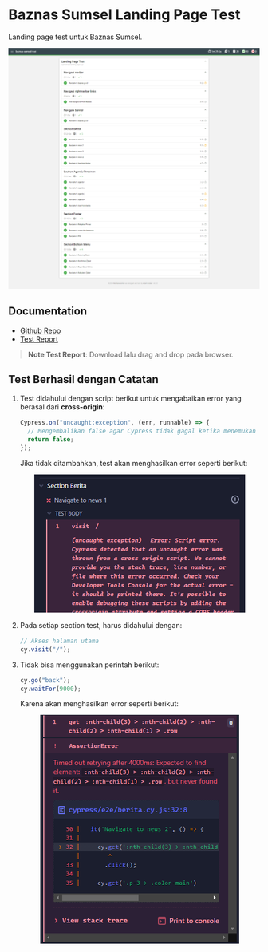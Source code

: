 # Baznas Sumsel Landing Page Test

Landing page test untuk Baznas Sumsel.

<p align="center">
  <img src="https://raw.githubusercontent.com/rezkyrevansyah/baznas-sumsel-test/main/cypress/assets/reportSuccess.png" alt="Test Success">
</p>

## Documentation

- [Github Repo](https://github.com/rezkyrevansyah/baznas-sumsel-test)
- [Test Report](https://drive.google.com/file/d/1WWsAkfpyQtExwi3JiblBqp4hRg4JBTA3/view?usp=sharing)

> **Note Test Report**: Download lalu drag and drop pada browser.

## Test Berhasil dengan Catatan

1. Test didahului dengan script berikut untuk mengabaikan error yang berasal dari **cross-origin**:

   ```javascript
   Cypress.on("uncaught:exception", (err, runnable) => {
     // Mengembalikan false agar Cypress tidak gagal ketika menemukan uncaught error
     return false;
   });
   ```

   Jika tidak ditambahkan, test akan menghasilkan error seperti berikut:

   <p align="center">
     <img src="https://raw.githubusercontent.com/rezkyrevansyah/baznas-sumsel-test/main/cypress/assets/errorUrl.png" alt="Error URL">
   </p>

2. Pada setiap section test, harus didahului dengan:

   ```javascript
   // Akses halaman utama
   cy.visit("/");
   ```

3. Tidak bisa menggunakan perintah berikut:

   ```javascript
   cy.go("back");
   cy.waitFor(9000);
   ```

   Karena akan menghasilkan error seperti berikut:

   <p align="center">
     <img src="https://raw.githubusercontent.com/rezkyrevansyah/baznas-sumsel-test/main/cypress/assets/errorBack.png" alt="Error Back">
   </p>
